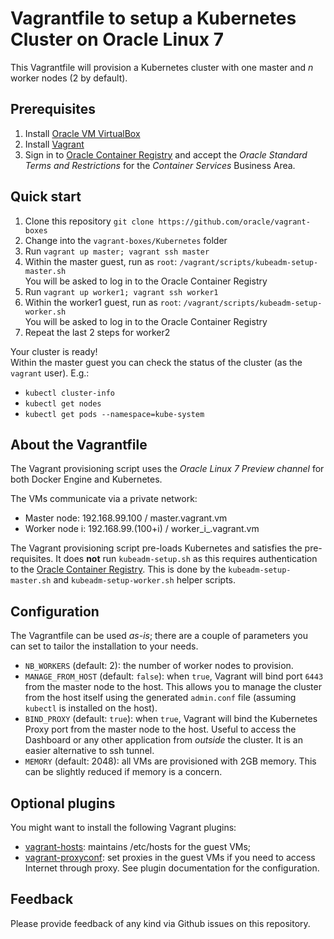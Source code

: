 # Vagrantfile to setup a Kubernetes Cluster on Oracle Linux 7
This Vagrantfile will provision a Kubernetes cluster with one master and _n_
worker nodes (2 by default).

## Prerequisites
1. Install [Oracle VM VirtualBox](https://www.virtualbox.org/wiki/Downloads)
1. Install [Vagrant](https://vagrantup.com/)
1. Sign in to [Oracle Container Registry](https://container-registry.oracle.com)
and accept the _Oracle Standard Terms and Restrictions_ for the
_Container Services_ Business Area.

## Quick start
1. Clone this repository `git clone https://github.com/oracle/vagrant-boxes`
1. Change into the `vagrant-boxes/Kubernetes` folder
1. Run `vagrant up master; vagrant ssh master`
1. Within the master guest, run as `root`:
`/vagrant/scripts/kubeadm-setup-master.sh`  
You will be asked to log in to the Oracle Container Registry
1. Run `vagrant up worker1; vagrant ssh worker1`
1. Within the worker1 guest, run as `root`:
`/vagrant/scripts/kubeadm-setup-worker.sh`  
You will be asked to log in to the Oracle Container Registry
1. Repeat the last 2 steps for worker2

Your cluster is ready!  
Within the master guest you can check the status of the cluster (as the
`vagrant` user). E.g.:
- `kubectl cluster-info`
- `kubectl get nodes`
- `kubectl get pods --namespace=kube-system`

## About the Vagrantfile

The Vagrant provisioning script uses the _Oracle Linux 7 Preview channel_ for
both Docker Engine and Kubernetes.

The VMs communicate via a private network:

- Master node: 192.168.99.100 / master.vagrant.vm
- Worker node i: 192.168.99.(100+i) / worker_i_.vagrant.vm

The Vagrant provisioning script pre-loads Kubernetes and satisfies the
pre-requisites.
It does **not** run `kubeadm-setup.sh` as this requires authentication to the
[Oracle Container Registry](https://container-registry.oracle.com). This is
done by the `kubeadm-setup-master.sh` and `kubeadm-setup-worker.sh` helper
scripts.

## Configuration
The Vagrantfile can be used _as-is_; there are a couple of parameters you
can set to tailor the installation to your needs.

- `NB_WORKERS` (default: 2): the number of worker nodes to provision.
- `MANAGE_FROM_HOST` (default: `false`): when `true`, Vagrant will bind port
`6443` from the master node to the host.
This allows you to manage the cluster from the host itself using the generated
`admin.conf` file (assuming `kubectl` is installed on the host).
- `BIND_PROXY` (default: `true`): when `true`, Vagrant will bind the Kubernetes
Proxy port from the master node to the host. Useful to access the
Dashboard or any other application from _outside_ the cluster.
It is an easier alternative to ssh tunnel.
- `MEMORY` (default: 2048): all VMs are provisioned with 2GB memory. This
can be slightly reduced if memory is a concern.

## Optional plugins
You might want to install the following Vagrant plugins:
- [vagrant-hosts](https://github.com/oscar-stack/vagrant-hosts): maintains
/etc/hosts for the guest VMs;
- [vagrant-proxyconf](https://github.com/tmatilai/vagrant-proxyconf): set
proxies in the guest VMs if you need to access Internet through proxy. See
plugin documentation for the configuration.

## Feedback
Please provide feedback of any kind via Github issues on this repository.
